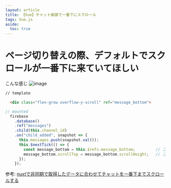 ```yaml
---
layout: article
title: 【Vue】チャット画面で一番下にスクロール
tags: Vue.js
aside:
  toc: true
---
```


# ページ切り替えの際、デフォルトでスクロールが一番下に来ていてほしい

こんな感じ
![image](https://user-images.githubusercontent.com/44778704/90725469-2c87fe00-e2fb-11ea-822e-f4281a001ed7.png)



```HTML
// template

  <div class="flex-grow overflow-y-scroll" ref="message_bottom">

```

```js
// mounted
  firebase
    .database()
    .ref("messages")
    .child(this.channel_id)
    .on("child_added", snapshot => {
      this.messages.push(snapshot.val());
      this.$nextTick(() => {
        const message_bottom = this.$refs.message_bottom;         // ここでrefを参照
        message_bottom.scrollTop = message_bottom.scrollHeight;   // ここで一番下にもってくる
      });
    });

```

参考:
[nuxtで非同期で取得したデータに合わせてチャットを一番下までスクロールする](https://qiita.com/cusa/items/4c4e4d3f8253b1e3ddec)
